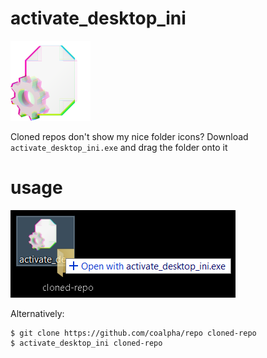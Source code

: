 # activate_desktop_ini

<img src="res/icon.png" width=128px/>

Cloned repos don't show my nice folder icons?
Download `activate_desktop_ini.exe` and drag the folder onto it

# usage

![](misc/usage.png)

Alternatively:

```shell
$ git clone https://github.com/coalpha/repo cloned-repo
$ activate_desktop_ini cloned-repo
```

